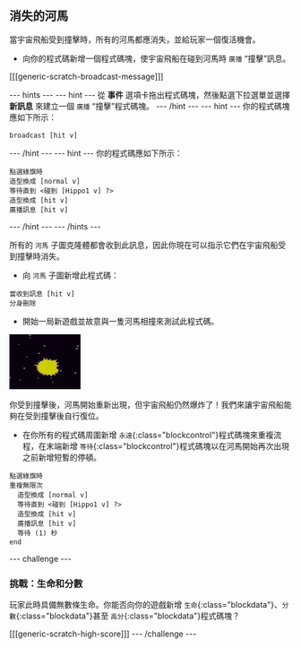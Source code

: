 ## 消失的河馬

當宇宙飛船受到撞擊時，所有的河馬都應消失，並給玩家一個復活機會。

+ 向你的程式碼新增一個程式碼塊，使宇宙飛船在碰到河馬時 `廣播` “撞擊”訊息。

[[[generic-scratch-broadcast-message]]]

--- hints ---
--- hint ---
從 **事件** 選項卡拖出程式碼塊，然後點選下拉選單並選擇 **新訊息** 來建立一個 `廣播` “撞擊”程式碼塊。
--- /hint ---
--- hint ---
你的程式碼塊應如下所示：
```blocks
broadcast [hit v]
```
--- /hint ---
--- hint ---
你的程式碼應如下所示：

```blocks
點選綠旗時
造型換成 [normal v]
等待直到 <碰到 [Hippo1 v] ?>
造型換成 [hit v]
廣播訊息 [hit v]
```
--- /hint ---
--- /hints ---

所有的 `河馬` 子圖克隆體都會收到此訊息，因此你現在可以指示它們在宇宙飛船受到撞擊時消失。

+ 向 `河馬` 子圖新增此程式碼：

```blocks
當收到訊息 [hit v]
分身刪除
```

+ 開始一局新遊戲並故意與一隻河馬相撞來測試此程式碼。

![screenshot](images/invaders-hippo-collide.png)

你受到撞擊後，河馬開始重新出現，但宇宙飛船仍然爆炸了！我們來讓宇宙飛船能夠在受到撞擊後自行復位。

+ 在你所有的程式碼周圍新增 `永遠`{:class="blockcontrol"}程式碼塊來重複流程，在末端新增 `等待`{:class="blockcontrol"}程式碼塊以在河馬開始再次出現之前新增短暫的停頓。

```blocks
點選綠旗時
重複無限次 
  造型換成 [normal v]
  等待直到 <碰到 [Hippo1 v] ?>
  造型換成 [hit v]
  廣播訊息 [hit v]
  等待 (1) 秒
end
```

--- challenge ---
### 挑戰：生命和分數

玩家此時具備無數條生命。你能否向你的遊戲新增 `生命`{:class="blockdata"}、`分數`{:class="blockdata"}甚至 `高分`{:class="blockdata"}程式碼塊？

[[[generic-scratch-high-score]]]
--- /challenge ---
